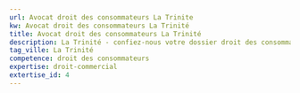 ```yaml
---
url: Avocat droit des consommateurs La Trinite
kw: Avocat droit des consommateurs La Trinité
title: Avocat droit des consommateurs La Trinité
description: La Trinité - confiez-nous votre dossier droit des consommateurs
tag_ville: La Trinité
competence: droit des consommateurs
expertise: droit-commercial
extertise_id: 4
---
```

